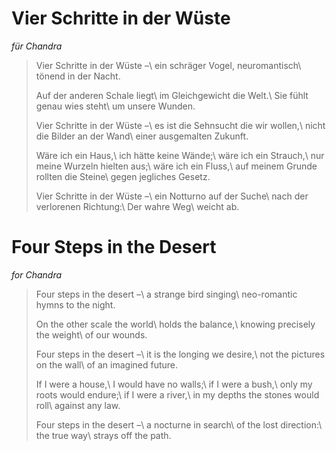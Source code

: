 Vier Schritte in der Wüste
==========================

*für Chandra*

> Vier Schritte in der Wüste –\\
> ein schräger Vogel, neuromantisch\\
> tönend in der Nacht.
>
> Auf der anderen Schale liegt\\
> im Gleichgewicht die Welt.\\
> Sie fühlt genau wies steht\\
> um unsere Wunden.
>
> Vier Schritte in der Wüste –\\
> es ist die Sehnsucht die wir wollen,\\
> nicht die Bilder an der Wand\\
> einer ausgemalten Zukunft.
>
> Wäre ich ein Haus,\\
> ich hätte keine Wände;\\
> wäre ich ein Strauch,\\
> nur meine Wurzeln hielten aus;\\
> wäre ich ein Fluss,\\
> auf meinem Grunde rollten die Steine\\
> gegen jegliches Gesetz.
>
> Vier Schritte in der Wüste –\\
> ein Notturno auf der Suche\\
> nach der verlorenen Richtung:\\
> Der wahre Weg\\
> weicht ab.

Four Steps in the Desert
========================

*for Chandra*

> Four steps in the desert –\\
> a strange bird singing\\
> neo-romantic hymns to the night.
>
> On the other scale the world\\
> holds the balance,\\
> knowing precisely the weight\\
> of our wounds.
>
> Four steps in the desert –\\
> it is the longing we desire,\\
> not the pictures on the wall\\
> of an imagined future.
>
> If I were a house,\\
> I would have no walls;\\
> if I were a bush,\\
> only my roots would endure;\\
> if I were a river,\\
> in my depths the stones would roll\\
> against any law.
>
> Four steps in the desert –\\
> a nocturne in search\\
> of the lost direction:\\
> the true way\\
> strays off the path.
